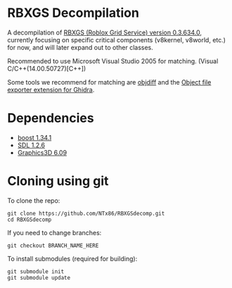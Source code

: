 # RBXGS Decompilation
A decompilation of [RBXGS (Roblox Grid Service) version 0.3.634.0](https://archive.org/download/rbxgssetup/S3FileHandler_RBXGSSetup_0.3.634.0.msi), currently focusing on specific critical components (v8kernel, v8world, etc.) for now, and will later expand out to other classes.

Recommended to use Microsoft Visual Studio 2005 for matching. (Visual C/C++(14.00.50727)[C++])

Some tools we recommend for matching are [objdiff](https://github.com/encounter/objdiff) and the [Object file exporter extension for Ghidra](https://github.com/boricj/ghidra-delinker-extension).

# Dependencies
* [boost 1.34.1](https://www.boost.org/users/history/version_1_34_1.html)
* [SDL 1.2.6](https://www.libsdl.org/release/SDL-1.2.6.zip)
* [Graphics3D 6.09](https://sourceforge.net/projects/g3d/files/g3d-cpp/6.09/)

# Cloning using git
To clone the repo:
```
git clone https://github.com/NTx86/RBXGSdecomp.git
cd RBXGSdecomp
```
If you need to change branches:
```
git checkout BRANCH_NAME_HERE
```
To install submodules (required for building):
```
git submodule init 
git submodule update
```
